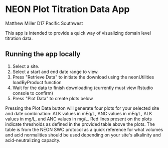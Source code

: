 # NEON Plot Titration Data App
Matthew Miller
D17 Pacific Southwest

This app is intended to provide a quick way of visualizing domain level titration data.

Running the app locally
-----------------------
1. Select a site.
2. Select a start and end date range to view.
3. Press "Retrieve Data" to initiate the download using the neonUtilities loadByProduct function
4. Wait for the data to finish downloading (currently must view Rstudio console to confirm)
5. Press "Plot Data" to create plots below

Pressing the Plot Data button will generate four plots for your selected site and date combination: ALK values in mEq/L, ANC values in mEq/L, ALK values in mg/L, and ANC values in mg/L. Red lines present on the plots indicate thresholds as defined in the provided table above the plots. The table is from the NEON SWC protocol as a quick reference for what volumes and acid normalities should be used depending on your site's alkalinity and acid-neutralizing capacity.
